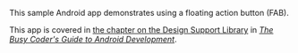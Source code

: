 This sample Android app demonstrates
using a floating action button (FAB).

This app is covered in 
[the chapter on the Design Support Library](https://commonsware.com/Android/previews/the-android-design-support-library)
in [*The Busy Coder's Guide to Android Development*](https://commonsware.com/Android/).


